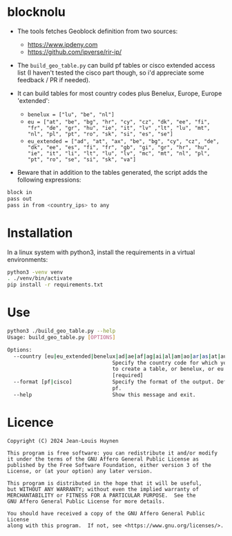 # blocknolu
- The tools fetches Geoblock definition from two sources:
  - https://www.ipdeny.com
  - https://github.com/ipverse/rir-ip/
- The `build_geo_table.py` can build pf tables or cisco extended access list (I haven't tested the cisco part though, so i'd appreciate some feedback / PR if needed).
- It can build tables for most country codes plus Benelux, Europe, Europe 'extended':
  - `benelux = ["lu", "be", "nl"]`
  - `eu = ["at", "be", "bg", "hr", "cy", "cz", "dk", "ee", "fi", "fr", "de", "gr", "hu", "ie", "it", "lv" ,"lt", "lu", "mt", "nl", "pl", "pt", "ro", "sk", "si", "es", "se"]`
  - `eu_extended = ["ad", "at", "ax", "be", "bg", "cy", "cz", "de", "dk", "ee", "es", "fi", "fr", "gb", "gi", "gr", "hr", "hu", "ie", "it", "li", "lt", "lu", "lv", "mc", "mt", "nl", "pl", "pt", "ro", "se", "si", "sk", "va"]`

- Beware that in addition to the tables generated, the script adds the following expressions:
```bash
block in
pass out
pass in from <country_ips> to any
```

# Installation
In a linux system with python3, install the requirements in a virtual environments:
```bash
python3 -venv venv
. ./venv/bin/activate
pip install -r requirements.txt
```

# Use
```bash
python3 ./build_geo_table.py --help
Usage: build_geo_table.py [OPTIONS]

Options:
  --country [eu|eu_extended|benelux|ad|ae|af|ag|ai|al|am|ao|ar|as|at|au|aw|ax|az|ba|bb|bd|be|bf|bg|bh|bi|bj|bl|bm|bn|bo|bq|br|bs|bt|bw|by|bz|ca|cd|cf|cg|ch|ci|ck|cl|cm|cn|co|cr|cu|cv|cw|cy|cz|de|dj|dk|dm|do|dz|ec|ee|eg|er|es|et|eu|fi|fj|fk|fm|fo|fr|ga|gb|gd|ge|gf|gg|gh|gi|gl|gm|gn|gp|gq|gr|gt|gu|gw|gy|hk|hn|hr|ht|hu|id|ie|il|im|in|io|iq|ir|is|it|je|jm|jo|jp|ke|kg|kh|ki|km|kn|kp|kr|kw|ky|kz|la|lb|lc|li|lk|lr|ls|lt|lu|lv|ly|ma|mc|md|me|mf|mg|mh|mk|ml|mm|mn|mo|mp|mq|mr|ms|mt|mu|mv|mw|mx|my|mz|na|nc|ne|nf|ng|ni|nl|no|np|nr|nu|nz|om|pa|pe|pf|pg|ph|pk|pl|pm|pr|ps|pt|pw|py|qa|re|ro|rs|ru|rw|sa|sb|sc|sd|se|sg|si|sk|sl|sm|sn|so|sr|ss|st|sv|sx|sy|sz|tc|td|tg|th|tj|tk|tl|tm|tn|to|tr|tt|tv|tw|tz|ua|ug|us|uy|uz|va|vc|ve|vg|vi|vn|vu|wf|ws|ye|yt|za|zm|zw]
                                  Specify the country code for which you want
                                  to create a table, or benelux, or eu.
                                  [required]
  --format [pf|cisco]             Specify the format of the output. Default is
                                  pf.
  --help                          Show this message and exit.
```

# Licence
    Copyright (C) 2024 Jean-Louis Huynen

    This program is free software: you can redistribute it and/or modify
    it under the terms of the GNU Affero General Public License as
    published by the Free Software Foundation, either version 3 of the
    License, or (at your option) any later version.

    This program is distributed in the hope that it will be useful,
    but WITHOUT ANY WARRANTY; without even the implied warranty of
    MERCHANTABILITY or FITNESS FOR A PARTICULAR PURPOSE.  See the
    GNU Affero General Public License for more details.

    You should have received a copy of the GNU Affero General Public License
    along with this program.  If not, see <https://www.gnu.org/licenses/>.
